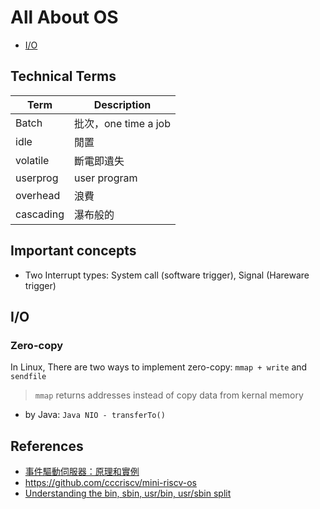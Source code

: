 # All About OS

- [I/O](#io)

## Technical Terms

| Term | Description |
| ---- | ----------- |
| Batch | 批次，one time a job |
| idle |  閒置 |
| volatile | 斷電即遺失 |
| userprog | user program |
| overhead | 浪費 |
| cascading | 瀑布般的 |

## Important concepts

- Two Interrupt types: System call (software trigger), Signal (Hareware trigger)

## I/O

### Zero-copy 

In Linux, There are two ways to implement zero-copy: `mmap + write` and `sendfile`

> `mmap` returns addresses instead of copy data from kernal memory

- by Java: `Java NIO - transferTo()`

## References

- [事件驅動伺服器：原理和實例](https://hackmd.io/@sysprog/event-driven-server)
- https://github.com/cccriscv/mini-riscv-os
- [Understanding the bin, sbin, usr/bin, usr/sbin split](http://lists.busybox.net/pipermail/busybox/2010-December/074114.html)
